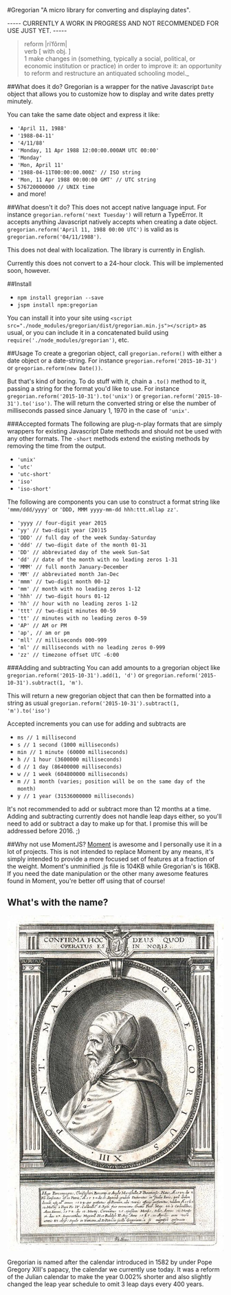 #Gregorian
"A micro library for converting and displaying dates".

----- CURRENTLY A WORK IN PROGRESS AND NOT RECOMMENDED FOR USE JUST YET. -----

>reform |riˈfôrm|  
>verb [ with obj. ]  
>1 make changes in (something, typically a social, political, or economic institution or practice) in order to improve it: an opportunity to reform and restructure an antiquated schooling model._

##What does it do?
Gregorian is a wrapper for the native Javascript `Date` object that allows you to customize how to display and write dates pretty minutely.

You can take the same date object and express it like:

- `'April 11, 1988'`
- `'1988-04-11'`
- `'4/11/88'`
- `'Monday, 11 Apr 1988 12:00:00.000AM UTC 00:00'`
- `'Monday'`
- `'Mon, April 11'`
- `'1988-04-11T00:00:00.000Z' // ISO string`
- `'Mon, 11 Apr 1988 00:00:00 GMT' // UTC string`
- `576720000000 // UNIX time`
- and more!

##What doesn't it do?
This does not accept native language input. For instance `gregorian.reform('next Tuesday')` will return a TypeError.
It accepts anything Javascript natively accepts when creating a date object. `gregorian.reform('April 11, 1988 00:00 UTC')` is valid as is `gregorian.reform('04/11/1988')`.

This does not deal with localization. The library is currently in English.

Currently this does not convert to a 24-hour clock. This will be implemented soon, however.

##Install
- `npm install gregorian --save`
- `jspm install npm:gregorian`

You can install it into your site using `<script src="./node_modules/gregorian/dist/gregorian.min.js"></script>` as usual, or you can include it in a concatenated build using `require('./node_modules/gregorian')`, etc.

##Usage
To create a gregorian object, call `gregorian.reform()` with either a date object or a date-string. For instance `gregorian.reform('2015-10-31')` or `gregorian.reform(new Date())`.

But that's kind of boring. To do stuff with it, chain a `.to()` method to it, passing a string for the format you'd like to use. For instance `gregorian.reform('2015-10-31').to('unix')` or `gregorian.reform('2015-10-31').to('iso')`. The will return the converted string or else the number of milliseconds passed since January 1, 1970 in the case of `'unix'`.

###Accepted formats
The following are plug-n-play formats that are simply wrappers for existing Javascript Date methods and should not be used with any other formats. The `-short` methods extend the existing methods by removing the time from the output.

- `'unix'`
- `'utc'`
- `'utc-short'`
- `'iso'`
- `'iso-short'`

The following are components you can use to construct a format string like `'mmm/ddd/yyyy'` or `'DDD, MMM yyyy-mm-dd hhh:ttt.mllap zz'`.

- `'yyyy // four-digit year 2015`
- `'yy' // two-digit year (20)15`
- `'DDD' // full day of the week Sunday-Saturday`
- `'ddd' // two-digit date of the month 01-31`
- `'DD' // abbreviated day of the week Sun-Sat`
- `'dd' // date of the month with no leading zeros 1-31`
- `'MMM' // full month January-December`
- `'MM' // abbreviated month Jan-Dec`
- `'mmm' // two-digit month 00-12`
- `'mm' // month with no leading zeros 1-12`
- `'hhh' // two-digit hours 01-12`
- `'hh' // hour with no leading zeros 1-12`
- `'ttt' // two-digit minutes 00-59`
- `'tt' // minutes with no leading zeros 0-59`
- `'AP' // AM or PM`
- `'ap', // am or pm`
- `'mll' // milliseconds 000-999`
- `'ml' // milliseconds with no leading zeros 0-999`
- `'zz' // timezone offset UTC -6:00`

###Adding and subtracting
You can add amounts to a gregorian object like `gregorian.reform('2015-10-31').add(1, 'd')` or `gregorian.reform('2015-10-31').subtract(1, 'm')`.

This will return a new gregorian object that can then be formatted into a string as usual `gregorian.reform('2015-10-31').subtract(1, 'm').to('iso')`

Accepted increments you can use for adding and subtracts are

- `ms // 1 millisecond`
- `s // 1 second (1000 milliseconds)`
- `min // 1 minute (60000 milliseconds)`
- `h // 1 hour (3600000 milliseconds)`
- `d // 1 day (86400000 milliseconds)`
- `w // 1 week (604800000 milliseconds)`
- `m // 1 month (varies; position will be on the same day of the month)`
- `y // 1 year (31536000000 milliseconds)`

It's not recommended to add or subtract more than 12 months at a time.
Adding and subtracting currently does not handle leap days either, so you'll need to add or subtract a day to make up for that. I promise this will be addressed before 2016. ;)

##Why not use MomentJS?
[Moment](http://momentjs.com/) is awesome and I personally use it in a lot of projects. This is not intended to replace Moment by any means, it's simply intended to provide a more focused set of features at a fraction of the weight. Moment's unminified .js file is 104KB while Gregorian's is 16KB. If you need the date manipulation or the other many awesome features found in Moment, you're better off using that of course!

## What's with the name?
![Pope Gregory XIII](./images/gregory.jpg)

Gregorian is named after the calendar introduced in 1582 by under Pope Gregory XIII's papacy, the calendar we currently use today. It was a reform of the Julian calendar to make the year 0.002% shorter and also slightly changed the leap year schedule to omit 3 leap days every 400 years.
